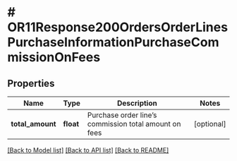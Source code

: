 # # OR11Response200OrdersOrderLinesPurchaseInformationPurchaseCommissionOnFees

## Properties

Name | Type | Description | Notes
------------ | ------------- | ------------- | -------------
**total_amount** | **float** | Purchase order line’s commission total amount on fees | [optional]

[[Back to Model list]](../../README.md#models) [[Back to API list]](../../README.md#endpoints) [[Back to README]](../../README.md)
